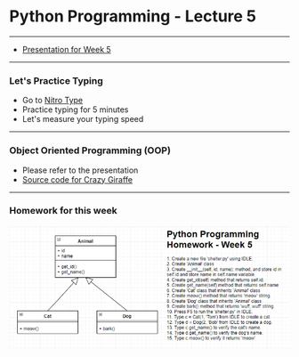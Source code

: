 
# Python Programming - Lecture 5

* * *

* [Presentation for Week 5](https://docs.google.com/presentation/d/1FUcFb78FCY9WI3JxZdZJAR-JmhqIJ4gZu3GnRlptivg/edit?usp=sharing)


* * *

### Let's Practice Typing
- Go to [Nitro Type](https://www.nitrotype.com)
- Practice typing for 5 minutes
- Let's measure your typing speed

* * *

### Object Oriented Programming (OOP)

- Please refer to the presentation
- [Source code for Crazy Giraffe](./crazygiraffe.py)

* * *

### Homework for this week
![alt text](./homework.png)
